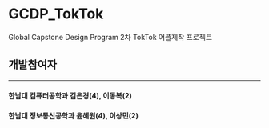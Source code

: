 # GCDP_TokTok
Global Capstone Design Program 2차 TokTok 어플제작 프로젝트


## 개발참여자
- - -
#### 한남대 컴퓨터공학과 김은경(4), 이동복(2) <br/>
#### 한남대 정보통신공학과 윤혜원(4), 이상민(2)
